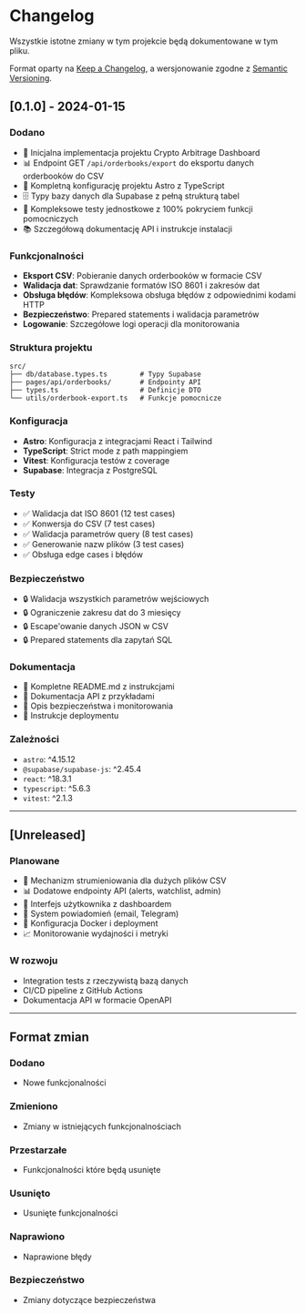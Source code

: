 # Changelog

Wszystkie istotne zmiany w tym projekcie będą dokumentowane w tym pliku.

Format oparty na [Keep a Changelog](https://keepachangelog.com/en/1.0.0/),
a wersjonowanie zgodne z [Semantic Versioning](https://semver.org/spec/v2.0.0.html).

## [0.1.0] - 2024-01-15

### Dodano
- 🎉 Inicjalna implementacja projektu Crypto Arbitrage Dashboard
- 📊 Endpoint GET `/api/orderbooks/export` do eksportu danych orderbooków do CSV
- 🔧 Kompletną konfigurację projektu Astro z TypeScript
- 🗄️ Typy bazy danych dla Supabase z pełną strukturą tabel
- 🧪 Kompleksowe testy jednostkowe z 100% pokryciem funkcji pomocniczych
- 📚 Szczegółową dokumentację API i instrukcje instalacji

### Funkcjonalności
- **Eksport CSV**: Pobieranie danych orderbooków w formacie CSV
- **Walidacja dat**: Sprawdzanie formatów ISO 8601 i zakresów dat
- **Obsługa błędów**: Kompleksowa obsługa błędów z odpowiednimi kodami HTTP
- **Bezpieczeństwo**: Prepared statements i walidacja parametrów
- **Logowanie**: Szczegółowe logi operacji dla monitorowania

### Struktura projektu
```
src/
├── db/database.types.ts        # Typy Supabase
├── pages/api/orderbooks/       # Endpointy API
├── types.ts                    # Definicje DTO
└── utils/orderbook-export.ts   # Funkcje pomocnicze
```

### Konfiguracja
- **Astro**: Konfiguracja z integracjami React i Tailwind
- **TypeScript**: Strict mode z path mappingiem
- **Vitest**: Konfiguracja testów z coverage
- **Supabase**: Integracja z PostgreSQL

### Testy
- ✅ Walidacja dat ISO 8601 (12 test cases)
- ✅ Konwersja do CSV (7 test cases) 
- ✅ Walidacja parametrów query (8 test cases)
- ✅ Generowanie nazw plików (3 test cases)
- ✅ Obsługa edge cases i błędów

### Bezpieczeństwo
- 🔒 Walidacja wszystkich parametrów wejściowych
- 🔒 Ograniczenie zakresu dat do 3 miesięcy
- 🔒 Escape'owanie danych JSON w CSV
- 🔒 Prepared statements dla zapytań SQL

### Dokumentacja
- 📖 Kompletne README.md z instrukcjami
- 📖 Dokumentacja API z przykładami
- 📖 Opis bezpieczeństwa i monitorowania
- 📖 Instrukcje deploymentu

### Zależności
- `astro`: ^4.15.12
- `@supabase/supabase-js`: ^2.45.4
- `react`: ^18.3.1
- `typescript`: ^5.6.3
- `vitest`: ^2.1.3

---

## [Unreleased]

### Planowane
- 🔄 Mechanizm strumieniowania dla dużych plików CSV
- 📊 Dodatowe endpointy API (alerts, watchlist, admin)
- 🎨 Interfejs użytkownika z dashboardem
- 🔔 System powiadomień (email, Telegram)
- 🐳 Konfiguracja Docker i deployment
- 📈 Monitorowanie wydajności i metryki

### W rozwoju
- Integration tests z rzeczywistą bazą danych
- CI/CD pipeline z GitHub Actions
- Dokumentacja API w formacie OpenAPI

---

## Format zmian

### Dodano
- Nowe funkcjonalności

### Zmieniono
- Zmiany w istniejących funkcjonalnościach

### Przestarzałe
- Funkcjonalności które będą usunięte

### Usunięto
- Usunięte funkcjonalności

### Naprawiono
- Naprawione błędy

### Bezpieczeństwo
- Zmiany dotyczące bezpieczeństwa